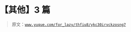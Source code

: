 # 【其他】3 篇

> 原文：[`www.yuque.com/for_lazy/thfiu8/ykc30irvckzosng7`](https://www.yuque.com/for_lazy/thfiu8/ykc30irvckzosng7)



